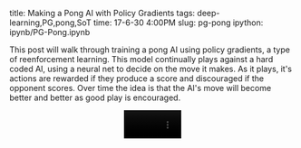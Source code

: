 title: Making a Pong AI with Policy Gradients
tags: deep-learning,PG,pong,SoT
time: 17-6-30 4:00PM
slug: pg-pong
ipython: ipynb/PG-Pong.ipynb

This post will walk through training a pong AI using policy gradients, a type of reenforcement learning. This model continually  plays against a hard coded AI, using a neural net to decide on the move it makes. As it plays, it's actions are rewarded if they produce a score and discouraged if the opponent scores. Over time the idea is that the AI's move will become better and better as good play is encouraged.

<video style="width: 20%;display: block;margin: auto;" autoplay loop><source src="/imgs/ipynb/pong_movie.mp4" type="video/mp4"/></video>

